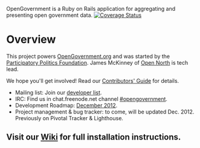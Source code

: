 OpenGovernment is a Ruby on Rails application for aggregating and presenting open government data.
[![Coverage Status](https://coveralls.io/repos/Mab879/opengovernment/badge.png)](https://coveralls.io/r/Mab879/opengovernment)
# Overview

This project powers [OpenGovernment.org](http://opengovernment.org) and was started by the [Participatory Politics Foundation](http://ppolitics.org). James McKinney of [Open North](http://opennorth.ca) is tech lead.

We hope you'll get involved! Read our [Contributors' Guide](https://github.com/opengovernment/opengovernment/blob/master/CONTRIBUTING.md) for details.

  * Mailing list: Join our [developer list](http://groups.google.com/group/opengovernment/).
  * IRC: Find us in chat.freenode.net channel [#opengovernment](irc://chat.freenode.net/opengovernment).
  * Development Roadmap: [December 2012](https://github.com/opengovernment/opengovernment/wiki/Dec.-2012---Development-Roadmap).
  * Project management & bug tracker: to come, will be updated Dec. 2012. Previously on Pivotal Tracker & Lighthouse. 

## Visit our [Wiki](https://github.com/opengovernment/opengovernment/wiki) for full installation instructions.
